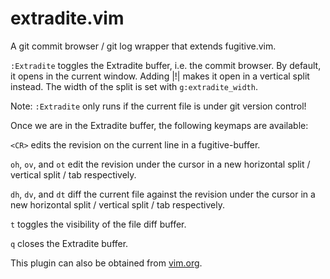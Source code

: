 extradite.vim
=============
A git commit browser / git log wrapper that extends fugitive.vim.

`:Extradite` toggles the Extradite buffer, i.e. the commit browser. By
default, it opens in the current window. Adding |!| makes it open in a vertical
split instead. The width of the split is set with `g:extradite_width`.

Note: `:Extradite` only runs if the current file is under git version control!

Once we are in the Extradite buffer, the following keymaps are available:

`<CR>` edits the revision on the current line in a fugitive-buffer.

`oh`, `ov`, and `ot` edit the revision under the cursor in a new horizontal
split / vertical split / tab respectively.

`dh`, `dv`, and `dt` diff the current file against the revision under the
cursor in a new horizontal split / vertical split / tab respectively.

`t` toggles the visibility of the file diff buffer.

`q` closes the Extradite buffer.

This plugin can also be obtained from [vim.org][1].

[1]:http://www.vim.org/scripts/script.php?script_id=3509
